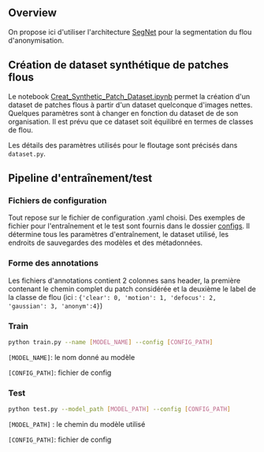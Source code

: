 ## Overview
On propose ici d'utiliser l'architecture [SegNet](https://arxiv.org/pdf/1511.00561) pour la segmentation du flou d'anonymisation.

## Création de dataset synthétique de patches flous
Le notebook [Creat_Synthetic_Patch_Dataset.ipynb](Creat_Synthetic_Patch_Dataset.ipynb) permet la création d'un dataset de patches flous à partir d'un dataset quelconque d'images nettes. Quelques paramètres sont à changer en fonction du dataset de de son organisation. Il est prévu que ce dataset soit équilibré en termes de classes de flou.

Les détails des paramètres utilisés pour le floutage sont précisés dans `dataset.py`.


## Pipeline d'entraînement/test
### Fichiers de configuration
Tout repose sur le fichier de configuration .yaml choisi. Des exemples de fichier pour l'entraînement et le test sont fournis dans le dossier [configs](configs). Il détermine tous les paramètres d'entraînement, le dataset utilisé, les endroits de sauvegardes des modèles et des métadonnées.

### Forme des annotations

Les fichiers d'annotations contient 2 colonnes sans header, la première contenant le chemin complet du patch considérée et la deuxième le label de la classe de flou (ici : `{'clear': 0, 'motion': 1, 'defocus': 2, 'gaussian': 3, 'anonym':4}`)

### Train
```bash
python train.py --name [MODEL_NAME] --config [CONFIG_PATH]
```
`[MODEL_NAME]`: le nom donné au modèle

`[CONFIG_PATH]`: fichier de config

### Test
```bash
python test.py --model_path [MODEL_PATH] --config [CONFIG_PATH]
```
`[MODEL_PATH]` : le chemin du modèle utilisé

`[CONFIG_PATH]`: fichier de config
